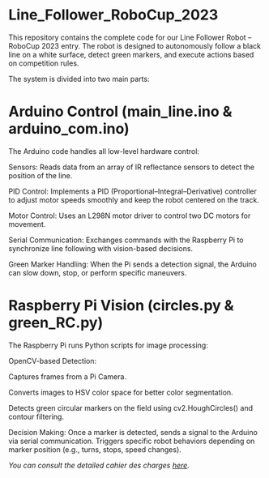 # Line_Follower_RoboCup_2023

This repository contains the complete code for our Line Follower Robot – RoboCup 2023 entry.
The robot is designed to autonomously follow a black line on a white surface, detect green markers, and execute actions based on competition rules.

The system is divided into two main parts:

# Arduino Control (main_line.ino & arduino_com.ino)
The Arduino code handles all low-level hardware control:

Sensors: Reads data from an array of IR reflectance sensors to detect the position of the line.

PID Control: Implements a PID (Proportional–Integral–Derivative) controller to adjust motor speeds smoothly and keep the robot centered on the track.

Motor Control: Uses an L298N motor driver to control two DC motors for movement.

Serial Communication: Exchanges commands with the Raspberry Pi to synchronize line following with vision-based decisions.

Green Marker Handling: When the Pi sends a detection signal, the Arduino can slow down, stop, or perform specific maneuvers.

# Raspberry Pi Vision (circles.py & green_RC.py)
The Raspberry Pi runs Python scripts for image processing:

OpenCV-based Detection:

Captures frames from a Pi Camera.

Converts images to HSV color space for better color segmentation.

Detects green circular markers on the field using cv2.HoughCircles() and contour filtering.

Decision Making:
Once a marker is detected, sends a signal to the Arduino via serial communication.
Triggers specific robot behaviors depending on marker position (e.g., turns, stops, speed changes).


*You can consult the detailed cahier des charges [here](RCJRescueLine2023Rules.pdf).*
